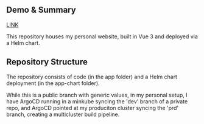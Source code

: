 ## Demo & Summary
[LINK](https://scaeangate.io)

This repository houses my personal website, built in Vue 3 and deployed via a Helm chart.

## Repository Structure
The repository consists of code (in the app folder) and a Helm chart deployment (in the app-chart folder).

While this is a public branch with generic values, in my personal setup, I have ArgoCD running in a minkube syncing the 'dev' branch of a private repo, and ArgoCD pointed at my produciton cluster syncing the 'prd' branch, creating a multicluster build pipeline.

